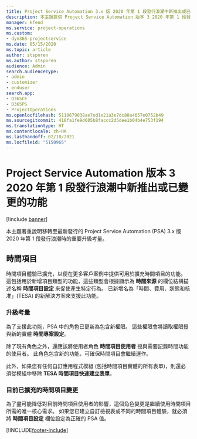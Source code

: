 ```yaml
---
title: Project Service Automation 3.x 版 2020 年第 1 段發行浪潮中新推出或已變更的功能
description: 本主題提供 Project Service Automation 版本 3 2020 年第 1 段發行浪潮中新推出或已變更功能的相關資訊。
manager: kfend
ms.service: project-operations
ms.custom:
- dyn365-projectservice
ms.date: 05/15/2020
ms.topic: article
author: stsporen
ms.author: stsporen
audience: Admin
search.audienceType:
- admin
- customizer
- enduser
search.app:
- D365CE
- D365PS
- ProjectOperations
ms.openlocfilehash: 5110679038ae7ed1e21a3e7dc80a4657e0752b49
ms.sourcegitcommit: 418fa1fe9d605b8faccc2d5dee1b04b4e753f194
ms.translationtype: HT
ms.contentlocale: zh-HK
ms.lasthandoff: 02/10/2021
ms.locfileid: "5150965"
---
```

# <a name="whats-new-or-changed-in-project-service-automation-version-3-wave-1-2020"></a>Project Service Automation 版本 3 2020 年第 1 段發行浪潮中新推出或已變更的功能

[!include [banner](../includes/psa-now-project-operations.md)]

本主題著重說明移轉至最新發行的 Project Service Automation (PSA) 3.x 版 2020 年第 1 段發行浪潮時的重要升級考量。

## <a name="time-entry"></a>時間項目
時間項目體驗已擴充，以便在更多客戶案例中提供可用於擴充時間項目的功能。 這包括用於新增項目類型的功能，這些類型會根據顯示為 **時間來源** 的欄位結構描述名稱 **時間項目設定** 來促使產生特定行為。 已新增名為「時間、費用、狀態和核准」(TESA) 的新解決方案來支援此功能。

### <a name="upgrade-consideration"></a>升級考量
為了支援此功能，PSA 中的角色已更新為包含新權限。 這些權限會將讀取權限授與新的實體 **時間專案設定**。

除了現有角色之外，還應該將使用者角色 **時間項目使用者** 授與需要記錄時間功能的使用者。 此角色包含新的功能，可確保時間項目會繼續運作。

此外，如果您有任何自訂應用程式模組 (包括時間項目實體的所有表單)，則還必須從模組中移除 **TESA 時間項目快速建立表單**。

### <a name="currently-extended-time-entry-changes"></a>目前已擴充的時間項目變更
為了盡可能降低對目前時間項目使用者的影響，這個角色變更是繼續使用時間項目所需的唯一核心需求。 如果您已建立自訂檢視表或不同的時間項目體驗，就必須將 **時間項目設定** 欄位設定為正確的 PSA 值。


[!INCLUDE[footer-include](../includes/footer-banner.md)]